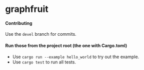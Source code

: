 # graphfruit

#### Contributing
Use the `devel` branch for commits.

#### Run those from the project root (the one with Cargo.toml)
* Use `cargo run --example hello_world` to try out the example.
* Use `cargo test` to run all tests.

